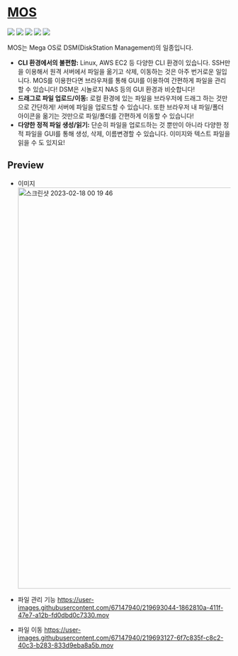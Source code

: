 # [MOS]()

<img src="https://img.shields.io/badge/react-61DAFB?style=for-the-badge&logo=React&logoColor=white">
<img src="https://img.shields.io/badge/react_query-FF4154?style=for-the-badge&logo=ReactQuery&logoColor=white">
<img src="https://img.shields.io/badge/MUI-007FFF?style=for-the-badge&logo=MUI&logoColor=white">
<img src="https://img.shields.io/badge/TypeScript-3178C6?style=for-the-badge&logo=TypeScript&logoColor=white">
<img src="https://img.shields.io/badge/Axios-5A29E4?style=for-the-badge&logo=Axios&logoColor=white">
   
MOS는 Mega OS로 DSM(DiskStation Management)의 일종입니다.

- **CLI 환경에서의 불편함:** Linux, AWS EC2 등 다양한 CLI 환경이 있습니다. SSH만을 이용해서 원격 서버에서 파일을 옮기고 삭제, 이동하는 것은 아주 번거로운 일입니다. MOS를 이용한다면 브라우져를 통해 GUI를 이용하여 간편하게 파일을 관리할 수 있습니다! DSM은 시놀로지 NAS 등의 GUI 환경과 비슷합니다!
- **드래그로 파일 업로드/이동:** 로컬 환경에 있는 파일을 브라우저에 드래그 하는 것만으로 간단하게! 서버에 파일을 업로드할 수 있습니다. 또한 브라우저 내 파일/폴더 아이콘을 옮기는 것만으로 파일/폴더를 간편하게 이동할 수 있습니다!
- **다양한 정적 파일 생성/읽기:** 단순히 파일을 업로드하는 것 뿐만이 아니라 다양한 정적 파일을 GUI를 통해 생성, 삭제, 이름변경할 수 있습니다. 이미지와 텍스트 파일을 읽을 수 도 있지요!

## Preview

- 이미지
  <img width="904" alt="스크린샷 2023-02-18 00 19 46" src="https://user-images.githubusercontent.com/67147940/219693973-ae57a9ca-b63f-47ee-9016-7b21695f5965.png">

- 파일 관리 기능
  https://user-images.githubusercontent.com/67147940/219693044-1862810a-411f-47e7-a12b-fd0dbd0c7330.mov

- 파일 이동
  https://user-images.githubusercontent.com/67147940/219693127-6f7c835f-c8c2-40c3-b283-833d9eba8a5b.mov
